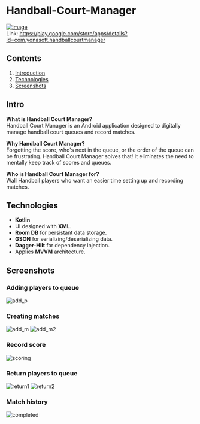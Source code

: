 ﻿# Handball-Court-Manager

 [![image](https://I.ibb.co/c6P6z4F/icon.png)](https://play.google.com/store/apps/details?id=com.yonasoft.handballcourtmanager)  
Link: https://play.google.com/store/apps/details?id=com.yonasoft.handballcourtmanager



## Contents

 1. [Introduction](#intro)
 2. [Technologies](#technologies)
 3. [Screenshots](#screenshots)


## Intro 
**What is Handball Court Manager?**  
Handball Court Manager is an Android application designed to digitally manage handball court queues and record matches.

**Why Handball Court Manager?**  
Forgetting the score, who's next in the queue, or the order of the queue can be frustrating. Handball Court Manager solves that! It eliminates the need to mentally keep track of scores and queues.

**Who is Handball Court Manager for?**  
Wall Handball players who want an easier time setting up and recording matches.


## Technologies 
- **Kotlin**
- UI designed with **XML**.
- **Room DB** for persistant data storage.
- **GSON** for serializing/deserializing data.
- **Dagger-Hilt** for dependency injection.
- Applies **MVVM** architecture.


## Screenshots
 ### Adding players to queue
![add_p](https://github.com/KevC000/Wall-Handball-Court-Manager/assets/82843524/1802d58e-eddc-4392-824e-993b5354d161)

### Creating matches
![add_m](https://github.com/KevC000/Wall-Handball-Court-Manager/assets/82843524/dafd0d69-d0b5-4b7b-b64b-d8bd64ac1073)
![add_m2](https://github.com/KevC000/Wall-Handball-Court-Manager/assets/82843524/4702258c-69f2-43ba-b2b4-0088ac2b7808)

### Record score
![scoring](https://github.com/KevC000/Wall-Handball-Court-Manager/assets/82843524/fd671f3d-8fe8-47d4-8db7-ebe3c72d9e4d)

### Return players to queue
![return1](https://github.com/KevC000/Wall-Handball-Court-Manager/assets/82843524/35fe5ac2-7c8b-41a0-a78b-285826c5a07c)
![return2](https://github.com/KevC000/Wall-Handball-Court-Manager/assets/82843524/38a7b872-2ab0-4bd6-adcf-73ca92ac0127)

### Match history
![completed](https://github.com/KevC000/Wall-Handball-Court-Manager/assets/82843524/4f5bee6e-e02b-4b52-af9f-83c36184855b)

